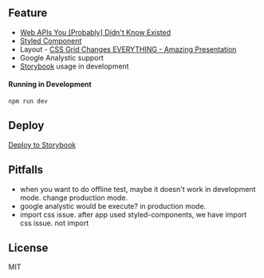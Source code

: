 ## Feature

- [Web APIs You [Probably] Didn't Know Existed](https://www.youtube.com/watch?v=EZpdEljk5dY)
- [Styled Component](https://github.com/styled-components/styled-components)
- Layout - [CSS Grid Changes EVERYTHING - Amazing Presentation](https://www.youtube.com/watch?v=7kVeCqQCxlk)
- Google Analystic support
- [Storybook](https://github.com/storybooks/storybook) usage in development

#### Running in Development

`npm run dev`

## Deploy

[Deploy to Storybook](https://github.com/storybooks/storybook-deployer)

## Pitfalls

- when you want to do offline test, maybe it doesn't work in development mode. change production mode.
- google analystic would be execute? in production mode.
- import css issue. after app used styled-components, we have import css issue. not import

## License

MIT
